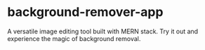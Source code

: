 # background-remover-app

A versatile image editing tool built with MERN stack. Try it out and experience the magic of background removal.
